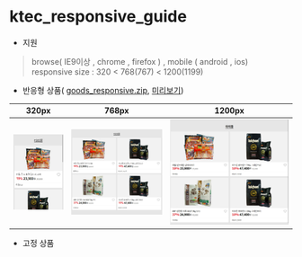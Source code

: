 # ktec_responsive_guide


- 지원

>browse( IE9이상 , chrome , firefox ) , mobile ( android , ios)  
>responsive size :  320 < 768(767) < 1200(1199)



<!--- 상품( [goods.zip](https://app.box.com/s/8ki7fw4sknlraetb76rrexvec3tnzrma) , [미리보기](http://promotion.auction.co.kr/promotion/md/eventview.aspx?txtMD=09D730FD87))-->
- 반응형 상품( [goods_responsive.zip](https://app.box.com/s/hkmiac202geb1i646p414395qcw0yzsb), [미리보기](http://eventimg.auction.co.kr/md/auction/09D730FD87/goods_responsive.html))

| 320px | 768px | 1200px |
| :---: | :---: | :---: |
| ![screen](goods/img/320.jpg) | ![screen](goods/img/768.jpg) | ![screen](goods/img/1200.jpg) |


- 고정 상품